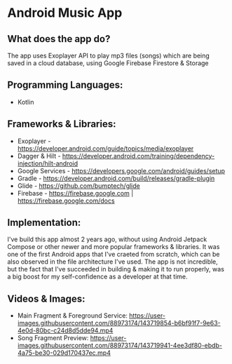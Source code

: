 # Android Music App

## What does the app do?
The app uses Exoplayer API to play mp3 files (songs) which are being saved in a cloud database, using Google Firebase Firestore & Storage

## Programming Languages:
- Kotlin

## Frameworks & Libraries:
- Exoplayer - https://developer.android.com/guide/topics/media/exoplayer
- Dagger & Hilt - https://developer.android.com/training/dependency-injection/hilt-android
- Google Services - https://developers.google.com/android/guides/setup
- Gradle - https://developer.android.com/build/releases/gradle-plugin
- Glide - https://github.com/bumptech/glide
- Firebase - https://firebase.google.com | https://firebase.google.com/docs

## Implementation:
I've build this app almost 2 years ago, without using Android Jetpack Compose or other newer and more popular frameworks & libraries. It was one of the first Android apps that I've craeted from scratch, which can be also observed in the file architecture I've used. The app is not incredible, but the fact that I've succeeded in building & making it to run properly, was a big boost for my self-confidence as a developer at that time.

## Videos & Images:
- Main Fragment & Foreground Service:
https://user-images.githubusercontent.com/88973174/143719854-b6bf91f7-9e63-4e0d-80bc-c24d8d5dde94.mp4
- Song Fragment Preview:
https://user-images.githubusercontent.com/88973174/143719941-4ee3df80-ebdb-4a75-be30-029d170437ec.mp4


